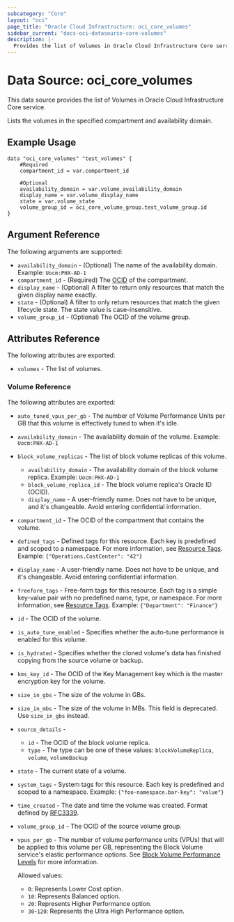 ```yaml
---
subcategory: "Core"
layout: "oci"
page_title: "Oracle Cloud Infrastructure: oci_core_volumes"
sidebar_current: "docs-oci-datasource-core-volumes"
description: |-
  Provides the list of Volumes in Oracle Cloud Infrastructure Core service
---
```


# Data Source: oci_core_volumes
This data source provides the list of Volumes in Oracle Cloud Infrastructure Core service.

Lists the volumes in the specified compartment and availability domain.


## Example Usage

```hcl
data "oci_core_volumes" "test_volumes" {
	#Required
	compartment_id = var.compartment_id

	#Optional
	availability_domain = var.volume_availability_domain
	display_name = var.volume_display_name
	state = var.volume_state
	volume_group_id = oci_core_volume_group.test_volume_group.id
}
```

## Argument Reference

The following arguments are supported:

* `availability_domain` - (Optional) The name of the availability domain.  Example: `Uocm:PHX-AD-1` 
* `compartment_id` - (Required) The [OCID](https://docs.cloud.oracle.com/iaas/Content/General/Concepts/identifiers.htm) of the compartment.
* `display_name` - (Optional) A filter to return only resources that match the given display name exactly. 
* `state` - (Optional) A filter to only return resources that match the given lifecycle state. The state value is case-insensitive. 
* `volume_group_id` - (Optional) The OCID of the volume group.


## Attributes Reference

The following attributes are exported:

* `volumes` - The list of volumes.

### Volume Reference

The following attributes are exported:

* `auto_tuned_vpus_per_gb` - The number of Volume Performance Units per GB that this volume is effectively tuned to when it's idle. 
* `availability_domain` - The availability domain of the volume.  Example: `Uocm:PHX-AD-1` 
* `block_volume_replicas` - The list of block volume replicas of this volume.
	* `availability_domain` - The availability domain of the block volume replica.  Example: `Uocm:PHX-AD-1` 
	* `block_volume_replica_id` - The block volume replica's Oracle ID (OCID).
	* `display_name` - A user-friendly name. Does not have to be unique, and it's changeable. Avoid entering confidential information. 
* `compartment_id` - The OCID of the compartment that contains the volume.
* `defined_tags` - Defined tags for this resource. Each key is predefined and scoped to a namespace. For more information, see [Resource Tags](https://docs.cloud.oracle.com/iaas/Content/General/Concepts/resourcetags.htm).  Example: `{"Operations.CostCenter": "42"}` 
* `display_name` - A user-friendly name. Does not have to be unique, and it's changeable. Avoid entering confidential information. 
* `freeform_tags` - Free-form tags for this resource. Each tag is a simple key-value pair with no predefined name, type, or namespace. For more information, see [Resource Tags](https://docs.cloud.oracle.com/iaas/Content/General/Concepts/resourcetags.htm).  Example: `{"Department": "Finance"}` 
* `id` - The OCID of the volume.
* `is_auto_tune_enabled` - Specifies whether the auto-tune performance is enabled for this volume. 
* `is_hydrated` - Specifies whether the cloned volume's data has finished copying from the source volume or backup. 
* `kms_key_id` - The OCID of the Key Management key which is the master encryption key for the volume. 
* `size_in_gbs` - The size of the volume in GBs.
* `size_in_mbs` - The size of the volume in MBs. This field is deprecated. Use `size_in_gbs` instead.
* `source_details` - 
	* `id` - The OCID of the block volume replica.
	* `type` - The type can be one of these values: `blockVolumeReplica`, `volume`, `volumeBackup`
* `state` - The current state of a volume.
* `system_tags` - System tags for this resource. Each key is predefined and scoped to a namespace. Example: `{"foo-namespace.bar-key": "value"}` 
* `time_created` - The date and time the volume was created. Format defined by [RFC3339](https://tools.ietf.org/html/rfc3339).
* `volume_group_id` - The OCID of the source volume group.
* `vpus_per_gb` - The number of volume performance units (VPUs) that will be applied to this volume per GB, representing the Block Volume service's elastic performance options. See [Block Volume Performance Levels](https://docs.cloud.oracle.com/iaas/Content/Block/Concepts/blockvolumeperformance.htm#perf_levels) for more information.

	Allowed values:
	* `0`: Represents Lower Cost option.
	* `10`: Represents Balanced option.
	* `20`: Represents Higher Performance option.
	* `30`-`120`: Represents the Ultra High Performance option. 

